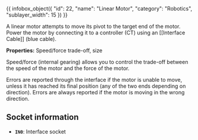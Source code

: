 {{ infobox_object({
	"id": 22,
	"name": "Linear Motor",
	"category": "Robotics",
	"sublayer_width": 15
}) }}

A linear motor attempts to move its pivot to the target end of the motor. Power the motor by connecting it to a controller (CT) using an [[Interface Cable]] (blue cable).

**Properties:** Speed/force trade-off, size

Speed/force (internal gearing) allows you to control the trade-off between the speed of the motor and the force of the motor.

Errors are reported through the interface if the motor is unable to move, unless it has reached its final position (any of the two ends depending on direction). Errors are always reported if the motor is moving in the wrong direction.

## Socket information
- **`IN0`**: Interface socket